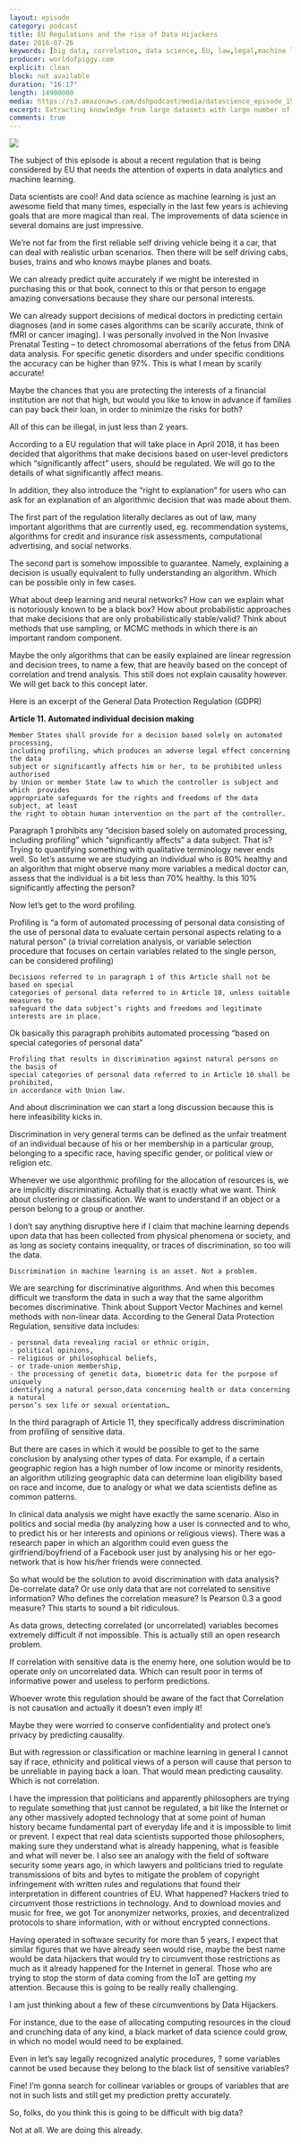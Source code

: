 ```yaml
---
layout: episode
category: podcast
title: EU Regulations and the rise of Data Hijackers
date: 2016-07-26
keywords: [big data, correlation, data science, EU, law,legal,machine learning,regulation]
producer: worldofpiggy.com
explicit: clean
block: not available
duration: "16:17"
length: 14900000
media: https://s3.amazonaws.com/dshpodcast/media/datascience_episode_15_GDPR.mp3
excerpt: Extracting knowledge from large datasets with large number of variables is always tricky. Dimensionality reduction helps in analyzing high dimensional data, still maintaining most of the information hidden behind complexity. Here are some methods that you must try before further analysis (Part 1).
comments: true
---
```



<img src="https://s3.amazonaws.com/dshpodcast/media/cover.jpg" />



The subject of this episode is about a recent regulation that is being considered by EU that needs the attention of experts in data analytics and machine learning.

Data scientists are cool! And data science as machine learning is just an awesome field that many times, especially in the last few years is achieving goals that are more magical than real.
The improvements of data science in several domains are just impressive.

We’re not far from the first reliable self driving vehicle being it a car, that can deal with realistic urban scenarios. Then there will be self driving cabs, buses, trains and who knows maybe planes and boats.

We can already predict quite accurately if we might be interested in purchasing this or that book, connect to this or that person to engage amazing conversations because they share our personal interests.

We can already support decisions of medical doctors in predicting certain diagnoses (and in some cases algorithms can be scarily accurate, think of fMRI or cancer imaging). I was personally involved in the Non Invasive Prenatal Testing – to detect chromosomal aberrations of the fetus from DNA data analysis. For specific genetic disorders and under specific conditions the accuracy can be higher than 97%. This is what I mean by scarily accurate!

Maybe the chances that you are protecting the interests of a financial institution are not that high, but would you like to know in advance if families can pay back their loan, in order to minimize the risks for both?

All of this can be illegal, in just less than 2 years.



According to a EU regulation that will take place in April 2018, it has been decided that algorithms that make decisions based on user-level predictors which “significantly affect” users, should be regulated. We will go to the details of what significantly affect means.

In addition, they also introduce the “right to explanation” for users who can ask for an explanation of an algorithmic decision that was made about them.

The first part of the regulation literally declares as out of law, many important algorithms that are currently used, eg. recommendation systems, algorithms for credit and insurance risk assessments, computational advertising, and social networks.

The second part is somehow impossible to guarantee. Namely, explaining a decision is usually equivalent to fully understanding an algorithm. Which can be possible only in few cases.

What about deep learning and neural networks? How can we explain what is notoriously known to be a black box? How about probabilistic approaches that make decisions that are only probabilistically stable/valid? Think about methods that use sampling, or MCMC methods in which there is an important random component.

Maybe the only algorithms that can be easily explained are linear regression and decision trees, to name a few, that are heavily based on the concept of correlation and trend analysis. This still does not explain causality however. We will get back to this concept later.

Here is an excerpt of the General Data Protection Regulation (GDPR)

**Article 11. Automated individual decision making**

    Member States shall provide for a decision based solely on automated processing, 
    including profiling, which produces an adverse legal effect concerning the data 
    subject or significantly affects him or her, to be prohibited unless authorised 
    by Union or member State law to which the controller is subject and which  provides 
    appropriate safeguards for the rights and freedoms of the data subject, at least 
    the right to obtain human intervention on the part of the controller.

 

Paragraph 1 prohibits any “decision based solely on automated processing,  including  profiling”  which  “significantly  affects” a data subject.
That is? Trying to quantifying something with qualitative terminology never ends well. So let’s assume we are studying an individual who is 80% healthy and an algorithm that might observe  many more variables a medical doctor can, assess that the individual is a bit less than 70% healthy. Is this 10% significantly affecting the person?

Now let’s get to the word profiling.

Profiling is  “a  form  of  automated  processing  of personal data consisting of the use of personal data to evaluate certain personal aspects relating to a natural person” (a trivial correlation analysis, or variable selection procedure that focuses on certain variables related to the single person, can be considered profiling)

    Decisions referred to in paragraph 1 of this Article shall not be based on special 
    categories of personal data referred to in Article 10, unless suitable measures to 
    safeguard the data subject’s rights and freedoms and legitimate interests are in place.

Ok basically this paragraph prohibits automated processing “based on special categories of personal data”

    Profiling that results in discrimination against natural persons on the basis of 
    special categories of personal data referred to in Article 10 shall be prohibited, 
    in accordance with Union law.

And about discrimination we can start a long discussion because this is here infeasibility kicks in.

Discrimination in very general terms can be defined as the unfair treatment of an individual because of his or her membership in a particular group, belonging to a specific race, having specific gender, or political view or religion etc.

Whenever we use algorithmic profiling for the allocation of resources is, we are implicitly discriminating. Actually that is exactly what we want. Think about clustering or classification. We want to understand if an object or a person belong to a group or another.

I don’t say anything disruptive here if I claim that machine learning depends upon data that has been collected from physical phenomena or society, and as long as society contains inequality, or traces of discrimination, so too will the data.

    Discrimination in machine learning is an asset. Not a problem.

We are searching for discriminative algorithms. And when this becomes difficult we transform the data in such a way that the same algorithm becomes discriminative. Think about Support Vector Machines and kernel methods with non-linear data.
According to the General Data Protection Regulation, sensitive data includes:

    - personal data revealing racial or ethnic origin,
    - political opinions,
    - religious or philosophical beliefs,
    - or trade-union membership,
    - the processing of genetic data, biometric data for the purpose of uniquely 
    identifying a natural person,data concerning health or data concerning a natural 
    person’s sex life or sexual orientation…

 

In the third paragraph of Article 11, they specifically address discrimination from profiling of  sensitive data.

But there are cases in which it would be possible to get to the same conclusion by analysing other types of data. For example, if a certain geographic region has a high number of low income or minority residents, an algorithm utilizing geographic data can determine loan eligibility based on race and income, due to analogy or what we data scientists define as common patterns.

In clinical data analysis we might have exactly the same scenario. Also in politics and social media (by analyzing how a user is connected and to who, to predict his or her interests and opinions or religious views). There was a research paper in which an algorithm could even guess the girlfriend/boyfriend of a Facebook user just by analysing his or her ego-network that is how his/her friends were connected.

So what would be the solution to avoid discrimination with data analysis? De-correlate data? Or use only data that are not correlated to sensitive information? Who defines the correlation measure? Is Pearson 0.3 a good measure? This starts to sound a bit ridiculous.

As data grows, detecting correlated (or uncorrelated) variables becomes extremely difficult if not impossible. This is actually still an open research problem.

If correlation with sensitive data is the enemy here, one solution would be to operate only on uncorrelated data. Which can result poor in terms of informative power and useless to perform predictions.

 

Whoever wrote this regulation should be aware of the fact that Correlation is not causation and actually it doesn’t even imply it!

Maybe they were worried to conserve confidentiality and protect one’s privacy by predicting causality.

But with regression or classification or machine learning in general I cannot say if race, ethnicity and political views of a person will cause that person to be unreliable in paying back a loan. That would mean predicting causality. Which is not correlation.

 

I have the impression that politicians and apparently philosophers are trying to regulate something that just cannot be regulated, 
a bit like the Internet or any other massively adopted technology that at some point of human history became fundamental part of everyday life and it is impossible to limit or prevent.
I expect that real data scientists supported those philosophers, making sure they understand what is already happening, what is feasible and what will never be.
I also see an analogy with the field of software security some years ago, in which lawyers and politicians tried to regulate transmissions of bits and bytes to mitigate the problem of copyright infringement with written rules and regulations that found their interpretation in different countries of EU.
What happened? 
Hackers tried to circumvent those restrictions in technology. And to download movies and music for free, we got Tor anonymizer networks, proxies, and decentralized protocols to share information, with or without encrypted connections.

 

Having operated in software security for more than 5 years, I expect that similar figures that we have already seen would rise, maybe the best name would be data hijackers that would try to circumvent those restrictions as much as it already happened for the Internet in general.
Those who are trying to stop the storm of data coming from the IoT are getting my attention. Because this is going to be really really challenging.

I am just thinking about a few of these circumventions by Data Hijackers.

For instance, due to the ease of allocating computing resources in the cloud and crunching data of any kind, a black market of data science could grow, in which no model would need to be explained.

Even in let’s say legally recognized analytic procedures, ? some variables cannot be used because they belong to the black list of sensitive variables?

Fine! I’m gonna search for collinear variables or groups of variables that are not in such lists and still get my prediction pretty accurately.

So, folks, do you think this is going to be difficult with big data?

Not at all. We are doing this already.

